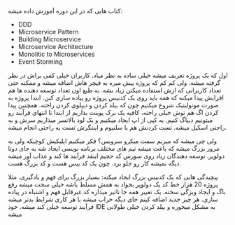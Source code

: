 کتاب هایی که در این دوره آموزش داده میشه:
- DDD
- Microservice Pattern
- Building Microservice 
- Microservice Architecture 
- Monolitic to Microservices
- Event Storming

اول که یک پروژه تعریف میشه خیلی ساده به نظر میاد. کاربران خیلی کمی براش در نظر گرفته میشه. ولی کم کم که پروژه پیش میره به فیچر هاش اضافه میشه و ممکنه حتی تعداد کاربرانی که ازش استفاده میکنن زیاد بشه. به طبع اون تعداد توسعه دهنده ها هم افزایش پیدا میکنه که همه باید روی یک کدبیس پروژه رو پیاده سازی کنن. 
ابتدا پروژه به صورت مونولیتیک شروع میکنیم چون که بیلد کردن و دیپلوی کردن راحته. همچنین پیدا کردن اگ هم توش خیلی راحته، کافیه یک برک پوینت بذاریم از ابتدا تا انتهای فرآیند رو میتونیم دیباگ کنیم. یه کپی از اپ ایجاد میکنیم و یک لود بالانسر میذاریم سرش و به راحتی اسکیل میشه. تست کردنش هم با سلنیوم و اینتگرش تست به راحتی انجام میشه. 

ولی چی میشه که میریم سمت میکرو سرویس؟
فکر میکنیم اپلیکیش کوچیکه ولی به مرور بزرگ میشه که باعث میشه تیم های مختلف برنامه نویسی ایجاد شه به جای دوتا دولوپر.
توسعه دهندگان زیاد روی سورس کد حجیم
اینقد فرآیند ها کند و عذاب آور میشه دیگه نمیشه کار رو جلو برد. چون یک کد بیس هست و کد بزرگ هست. 

پیچیدگی هایی که یک کدبیس بزرگ ایجاد میکنه:
بسیار بزرگ برای فهم و یادگیری. مثلا پروژه 20 هزار خط کد یک دولوپر بخواد به همش مسلط باشه خیلی سخت میشه
رفع باگ و ایجاد ویژگی سخته. یک تغییر همه جا تاثیر میذاره 
کد غیرقابل فهم و اشتباه  در پیاده سازی. هر چیز جدید اضافه کینم جای دیگه خراب میشه
با هر کاری شرایط بدتر میشه
فرآیند توسعه خیلی کند میشه. خود IDE به مشکل میخوره و بیلد کردن خیلی طولانی میشه


